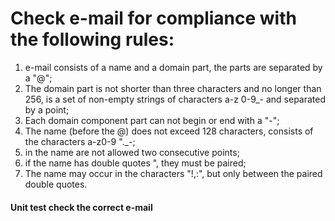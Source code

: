 # Check e-mail for compliance with the following rules:
 
1. e-mail consists of a name and a domain part, the parts are separated by a "@";
2. The domain part is not shorter than three characters and no longer than 256, is a
set of non-empty strings of characters a-z 0-9_- and separated by a point;
3. Each domain component part can not begin or end with a "-";
4. The name (before the @) does not exceed 128 characters, consists of the characters
a-z0-9 "._-;
5. in the name are not allowed two consecutive points;
6. if the name has double quotes ", they must be paired;
7. The name may occur in the characters "!,:", but only between the paired double quotes.
 
#### Unit test check the correct e-mail
